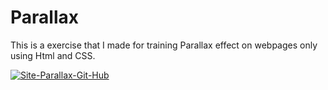 # Parallax

This is a exercise that I made for training Parallax effect on webpages only using Html and CSS.

<a href="https://ibb.co/ChGZ0PJ"><img src="https://i.ibb.co/syYG3W5/Site-Parallax-Git-Hub.jpg" alt="Site-Parallax-Git-Hub" border="0"></a>
